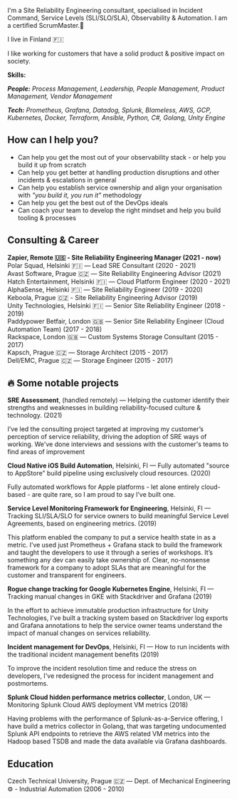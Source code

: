 I'm a Site Reliability Engineering consultant, specialised in Incident Command, Service Levels (SLI/SLO/SLA), Observability & Automation. I am a certified ScrumMaster.👋

I live in Finland 🇫🇮

I like working for customers that have a solid product & positive impact on society.

**Skills:**

***People:** Process Management, Leadership, People Management, Product Management, Vendor Management*

***Tech:** Prometheus, Grafana, Datadog, Splunk, Blameless, AWS, GCP, Kubernetes, Docker, Terraform, Ansible, Python, C#, Golang, Unity Engine*

## How can I help you?
- Can help you get the most out of your observability stack - or help you build it up from scratch
- Can help you get better at handling production disruptions and other incidents & escalations in general
- Can help you establish service ownership and align your organisation with *"you build it, you run it"* methodology
- Can help you get the best out of the DevOps ideals
- Can coach your team to develop the right mindset and help you build tooling & processes

## Consulting & Career
**Zapier, Remote 🇺🇸 - Site Reliability Engineering Manager
(2021 - now)**  
Polar Squad, Helsinki 🇫🇮 — Lead SRE Consultant
(2020 - 2021)  
Avast Software, Prague 🇨🇿 — Site Reliability Engineering Advisor
(2021)  
Hatch Entertainment, Helsinki 🇫🇮 — Cloud Platform Engineer
(2020 - 2021)  
AlphaSense, Helsinki 🇫🇮 — Site Reliability Engineer
(2019 - 2020)  
Keboola, Prague 🇨🇿 - Site Reliability Engineering Advisor
(2019)  
Unity Technologies, Helsinki 🇫🇮 — Senior Site Reliability Engineer
(2018 - 2019)  
Paddypower Betfair, London 🇬🇧 — Senior Site Reliability Engineer (Cloud Automation Team)
(2017 - 2018)  
Rackspace, London 🇬🇧 — Custom Systems Storage Consultant
(2015 - 2017)  
Kapsch, Prague 🇨🇿 — Storage Architect
(2015 - 2017)  
Dell/EMC, Prague 🇨🇿 — Storage Engineer
(2015 - 2017)  

## 🔥 Some notable projects

**SRE Assessment**, (handled remotely) — Helping the customer identify their strengths and weaknesses in building reliability-focused culture & technology. (2021)
  
I’ve led the consulting project targeted at improving my customer’s perception of service reliability, driving the adoption of SRE ways of working. We've done interviews and sessions with the customer's teams to find areas of improvement 

**Cloud Native iOS Build Automation**, Helsinki, FI — Fully automated "source to AppStore" build pipeline using exclusively cloud resources. (2020)
  
Fully automated workflows for Apple platforms - let alone entirely cloud-based - are quite rare, so I am proud to say I’ve built one.


**Service Level Monitoring Framework for Engineering**, Helsinki, FI — Tracking SLI/SLA/SLO for service owners to build meaningful Service Level Agreements, based on engineering metrics. (2019)

This platform enabled the company to put a service health state in as a metric. I’ve used just Prometheus + Grafana stack to build the framework and taught the developers to use it through a series of workshops. It’s something any dev can easily take ownership of. Clear, no-nonsense framework for a company to adopt SLAs that are meaningful for the customer and transparent for engineers.

**Rogue change tracking for Google Kubernetes Engine**, Helsinki, FI — Tracking manual changes in GKE with Stackdriver and Grafana (2019)

In the effort to achieve immutable production infrastructure for Unity Technologies, I've built a tracking system based on Stackdriver log exports and Grafana annotations to help the service owner teams understand the impact of manual changes on services reliability.


**Incident management for DevOps**, Helsinki, FI — How to run incidents with the traditional incident management benefits (2019)

To improve the incident resolution time and reduce the stress on developers, I've redesigned the process for incident management and postmortems.

**Splunk Cloud hidden performance metrics collector**, London, UK — Monitoring Splunk Cloud AWS deployment VM metrics (2018)

Having problems with the performance of Splunk-as-a-Service offering, I have build a metrics collector in Golang, that was targeting undocumented Splunk API endpoints to retrieve the AWS related VM metrics into the Hadoop based TSDB and made the data available via Grafana dashboards.


## Education
Czech Technical University, Prague 🇨🇿 — Dept. of Mechanical Engineering ⚙️ - Industrial Automation
(2006 - 2010)